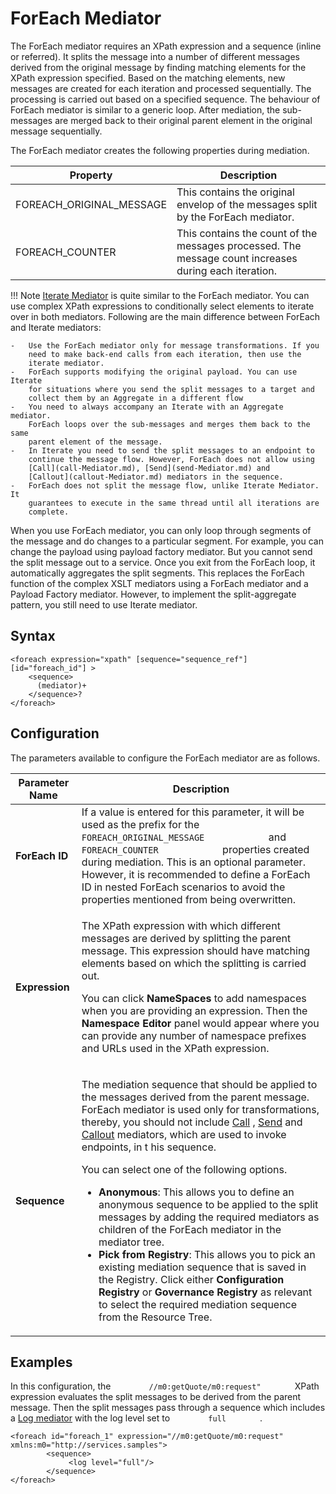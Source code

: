 # ForEach Mediator

The ForEach mediator requires an XPath expression and a sequence (inline or referred). It splits the message into a number of different messages
derived from the original message by finding matching elements for the
XPath expression specified. Based on the matching elements, new messages
are created for each iteration and processed sequentially. The
processing is carried out based on a specified sequence. The behaviour
of ForEach mediator is similar to a generic loop. After mediation, the
sub-messages are merged back to their original parent element in the
original message sequentially.

The ForEach mediator creates the following properties during mediation.

| Property                   | Description                                                                                           |
|----------------------------|-------------------------------------------------------------------------------------------------------|
| FOREACH_ORIGINAL_MESSAGE | This contains the original envelop of the messages split by the ForEach mediator.                     |
| FOREACH_COUNTER           | This contains the count of the messages processed. The message count increases during each iteration. |

!!! Note
    [Iterate Mediator](iterate-Mediator.md) is quite similar to the ForEach
    mediator. You can use complex XPath expressions to conditionally select
    elements to iterate over in both mediators. Following are the main
    difference between ForEach and Iterate mediators:
    
    -   Use the ForEach mediator only for message transformations. If you
        need to make back-end calls from each iteration, then use the
        iterate mediator.
    -   ForEach supports modifying the original payload. You can use Iterate
        for situations where you send the split messages to a target and
        collect them by an Aggregate in a different flow
    -   You need to always accompany an Iterate with an Aggregate mediator.
        ForEach loops over the sub-messages and merges them back to the same
        parent element of the message.
    -   In Iterate you need to send the split messages to an endpoint to
        continue the message flow. However, ForEach does not allow using
        [Call](call-Mediator.md), [Send](send-Mediator.md) and
        [Callout](callout-Mediator.md) mediators in the sequence.
    -   ForEach does not split the message flow, unlike Iterate Mediator. It
        guarantees to execute in the same thread until all iterations are
        complete.

When you use ForEach mediator, you can only loop through segments of the
message and do changes to a particular segment. For example, you can
change the payload using payload factory mediator. But you cannot send
the split message out to a service. Once you exit from the ForEach loop,
it automatically aggregates the split segments. This replaces the
ForEach function of the complex XSLT mediators using a ForEach mediator
and a Payload Factory mediator. However, to implement the
split-aggregate pattern, you still need to use Iterate mediator.

## Syntax

```
<foreach expression="xpath" [sequence="sequence_ref"] [id="foreach_id"] >
    <sequence>
      (mediator)+
    </sequence>?
</foreach>
```

## Configuration

The parameters available to configure the ForEach mediator are as follows.

<table>
<thead>
<tr class="header">
<th>Parameter Name</th>
<th>Description</th>
</tr>
</thead>
<tbody>
<tr class="odd">
<td><strong>ForEach ID</strong></td>
<td>If a value is entered for this parameter, it will be used as the prefix for the <code>             FOREACH_ORIGINAL_MESSAGE            </code> and <code>             FOREACH_COUNTER            </code> properties created during mediation. This is an optional parameter. However, it is recommended to define a ForEach ID in nested ForEach scenarios to avoid the properties mentioned from being overwritten.</td>
</tr>
<tr class="even">
<td><strong>Expression</strong></td>
<td><div class="content-wrapper">
<p>The XPath expression with which different messages are derived by splitting the parent message. This expression should have matching elements based on which the splitting is carried out.</p>
<p>You can click <strong>NameSpaces</strong> to add namespaces when you are providing an expression. Then the <strong>Namespace Editor</strong> panel would appear where you can provide any number of namespace prefixes and URLs used in the XPath expression.</p>
</div></td>
</tr>
<tr class="odd">
<td><strong>Sequence</strong></td>
<td><p>The mediation sequence that should be applied to the messages derived from the parent message. ForEach mediator is used only for transformations, thereby, you should not include <a href="../../mediators/call-Mediator">Call</a> , <a href="../../mediators/send-Mediator">Send</a> and <a href="../../mediators/callout-Mediator">Callout</a> mediators, which are used to invoke endpoints, in t his sequence.</p>
<p>You can select one of the following options.</p>
<ul>
<li><strong>Anonymous</strong>: This allows you to define an anonymous sequence to be applied to the split messages by adding the required mediators as children of the ForEach mediator in the mediator tree.</li>
<li><strong>Pick from Registry</strong>: This allows you to pick an existing mediation sequence that is saved in the Registry. Click either <strong>Configuration Registry</strong> or <strong>Governance Registry</strong> as relevant to select the required mediation sequence from the Resource Tree.</li>
</ul></td>
</tr>
</tbody>
</table>

## Examples

In this configuration, the `         //m0:getQuote/m0:request"        `
XPath expression evaluates the split messages to be derived from the
parent message. Then the split messages pass through a sequence which
includes a [Log mediator](log-Mediator.md) with the log level set to
`         full        ` .

```
<foreach id="foreach_1" expression="//m0:getQuote/m0:request" xmlns:m0="http://services.samples">
        <sequence>
             <log level="full"/>
        </sequence>
</foreach>
```

<!--
#### Sample

See [Sample 18: Transforming a Message Using ForEach
Mediator](https://docs.wso2.com/display/EI6xx/Sample+18%3A+Transforming+a+Message+Using+ForEach+Mediator).
-->
